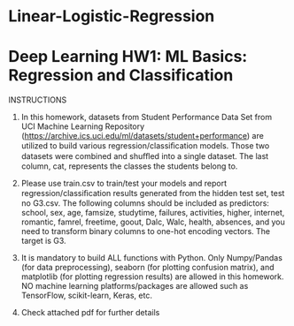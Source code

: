 # Linear-Logistic-Regression

# Deep Learning HW1: ML Basics: Regression and Classification
INSTRUCTIONS

1. In this homework, datasets from Student Performance Data Set from UCI Machine Learning Repository
(https://archive.ics.uci.edu/ml/datasets/student+performance) are utilized to build various regression/classiﬁcation models.
Those two datasets were combined and shuﬄed into a single dataset. The last column, cat, represents the classes the students belong to.

2. Please use train.csv to train/test your models and report regression/classiﬁcation results generated from the hidden test set,
test no G3.csv. The following columns should be included as predictors:
school, sex, age, famsize, studytime, failures, activities, higher, internet, romantic, famrel, freetime, goout, Dalc, Walc, health,
absences, and you need to transform binary columns to one-hot encoding vectors. The target is G3.

3. It is mandatory to build ALL functions with Python. Only Numpy/Pandas (for data preprocessing), seaborn (for plotting confusion matrix),
and matplotlib (for plotting regression results) are allowed in this homework.
NO machine learning platforms/packages are allowed such as TensorFlow, scikit-learn, Keras, etc.

4. Check attached pdf for further details
